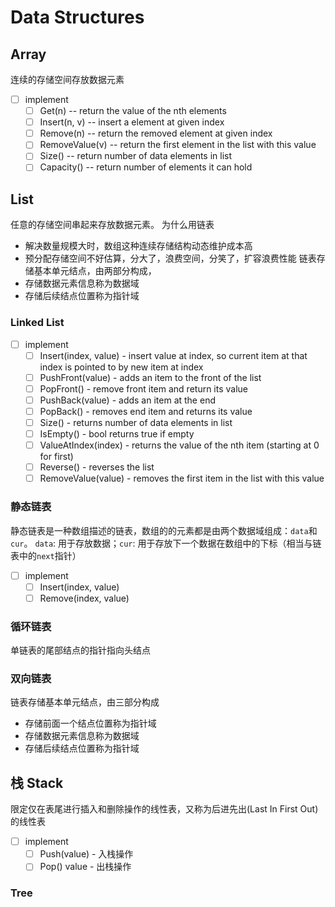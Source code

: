 # Data Structures

## Array

连续的存储空间存放数据元素

- [ ] implement
  - [ ] Get(n)    -- return the value of the nth elements 
  - [ ] Insert(n, v)  -- insert a element at given index
  - [ ] Remove(n)     -- return the removed element at given index
  - [ ] RemoveValue(v)     -- return the first element in the list with this value
  - [ ] Size()  -- return number of data elements in list
  - [ ] Capacity()  -- return number of elements it can hold
  
## List

任意的存储空间串起来存放数据元素。
为什么用链表

- 解决数量规模大时，数组这种连续存储结构动态维护成本高
- 预分配存储空间不好估算，分大了，浪费空间，分笑了，扩容浪费性能
链表存储基本单元结点，由两部分构成，
- 存储数据元素信息称为数据域
- 存储后续结点位置称为指针域

### Linked List

- [ ] implement
  - [ ] Insert(index, value) - insert value at index, so current item at that index is pointed to by new item at index
  - [ ] PushFront(value) - adds an item to the front of the list
  - [ ] PopFront() - remove front item and return its value
  - [ ] PushBack(value) - adds an item at the end
  - [ ] PopBack() - removes end item and returns its value
  - [ ] Size() - returns number of data elements in list
  - [ ] IsEmpty() - bool returns true if empty
  - [ ] ValueAtIndex(index) - returns the value of the nth item (starting at 0 for first)
  - [ ] Reverse() - reverses the list
  - [ ] RemoveValue(value) - removes the first item in the list with this value

### 静态链表

静态链表是一种数组描述的链表，数组的的元素都是由两个数据域组成：`data`和`cur`。
`data`: 用于存放数据；`cur`: 用于存放下一个数据在数组中的下标（相当与链表中的`next`指针）

- [ ] implement
  - [ ] Insert(index, value)
  - [ ] Remove(index, value)

### 循环链表

单链表的尾部结点的指针指向头结点

### 双向链表

链表存储基本单元结点，由三部分构成

- 存储前面一个结点位置称为指针域
- 存储数据元素信息称为数据域
- 存储后续结点位置称为指针域

## 栈 Stack

限定仅在表尾进行插入和删除操作的线性表，又称为后进先出(Last In First Out)的线性表

- [ ] implement
  - [ ] Push(value)  - 入栈操作
  - [ ] Pop() value  - 出栈操作

### Tree
